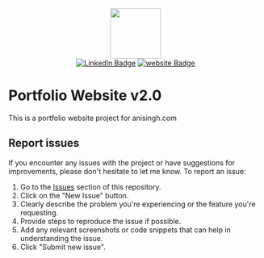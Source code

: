 <div id="header" align="center">
  <img src="https://media.giphy.com/media/M9gbBd9nbDrOTu1Mqx/giphy.gif" width="100"/>
</div>

<div id="badges" align="center">
  <a href="https://www.linkedin.com/in/anmol-singh-2210561a2/" target="_blank" rel="noopener noreferrer"><img src="https://img.shields.io/badge/LinkedIn-blue?style=flat-square&logo=linkedin&logoColor=white" alt="LinkedIn Badge"/></a>
  <a href="http://anisingh.com/" target="_blank" rel="noopener noreferrer"><img src="https://img.shields.io/badge/anisingh-.com-blue?style=flat-square&color=blue" alt="website Badge"></a>
</div>

# Portfolio Website v2.0

This is a portfolio website project for anisingh.com

## Report issues

If you encounter any issues with the project or have suggestions for improvements, please don't
hesitate to let me know. To report an issue:

1. Go to the [Issues](https://github.com/anmol-me/portfolio_website_2.0/issues) section of this repository.
2. Click on the "New Issue" button.
3. Clearly describe the problem you're experiencing or the feature you're requesting.
4. Provide steps to reproduce the issue if possible.
5. Add any relevant screenshots or code snippets that can help in understanding the issue.
6. Click "Submit new issue".
